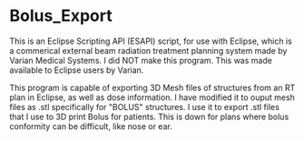 # Bolus_Export

This is an Eclipse Scripting API (ESAPI) script, for use with Eclipse, which is a commerical external beam radiation treatment planning system made by Varian Medical Systems. I did NOT make this program. This was made available to Eclipse users by Varian. 

This program is capable of exporting 3D Mesh files of structures from an RT plan in Eclipse, as well as dose information. I have modified it to ouput mesh files as .stl specifically for "BOLUS" structures. I use it to export .stl files that I use to 3D print Bolus for patients. This is down for plans where bolus conformity can be difficult, like nose or ear.

